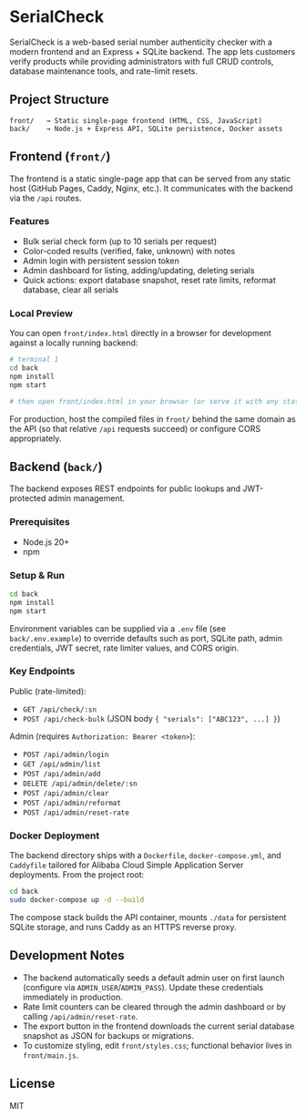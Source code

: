# SerialCheck

SerialCheck is a web-based serial number authenticity checker with a modern frontend and an Express + SQLite backend. The app lets customers verify products while providing administrators with full CRUD controls, database maintenance tools, and rate-limit resets.

## Project Structure

```
front/   → Static single-page frontend (HTML, CSS, JavaScript)
back/    → Node.js + Express API, SQLite persistence, Docker assets
```

## Frontend (`front/`)

The frontend is a static single-page app that can be served from any static host (GitHub Pages, Caddy, Nginx, etc.). It communicates with the backend via the `/api` routes.

### Features

- Bulk serial check form (up to 10 serials per request)
- Color-coded results (verified, fake, unknown) with notes
- Admin login with persistent session token
- Admin dashboard for listing, adding/updating, deleting serials
- Quick actions: export database snapshot, reset rate limits, reformat database, clear all serials

### Local Preview

You can open `front/index.html` directly in a browser for development against a locally running backend:

```bash
# terminal 1
cd back
npm install
npm start

# then open front/index.html in your browser (or serve it with any static server)
```

For production, host the compiled files in `front/` behind the same domain as the API (so that relative `/api` requests succeed) or configure CORS appropriately.

## Backend (`back/`)

The backend exposes REST endpoints for public lookups and JWT-protected admin management.

### Prerequisites

- Node.js 20+
- npm

### Setup & Run

```bash
cd back
npm install
npm start
```

Environment variables can be supplied via a `.env` file (see `back/.env.example`) to override defaults such as port, SQLite path, admin credentials, JWT secret, rate limiter values, and CORS origin.

### Key Endpoints

Public (rate-limited):
- `GET /api/check/:sn`
- `POST /api/check-bulk` (JSON body `{ "serials": ["ABC123", ...] }`)

Admin (requires `Authorization: Bearer <token>`):
- `POST /api/admin/login`
- `GET /api/admin/list`
- `POST /api/admin/add`
- `DELETE /api/admin/delete/:sn`
- `POST /api/admin/clear`
- `POST /api/admin/reformat`
- `POST /api/admin/reset-rate`

### Docker Deployment

The backend directory ships with a `Dockerfile`, `docker-compose.yml`, and `Caddyfile` tailored for Alibaba Cloud Simple Application Server deployments. From the project root:

```bash
cd back
sudo docker-compose up -d --build
```

The compose stack builds the API container, mounts `./data` for persistent SQLite storage, and runs Caddy as an HTTPS reverse proxy.

## Development Notes

- The backend automatically seeds a default admin user on first launch (configure via `ADMIN_USER`/`ADMIN_PASS`). Update these credentials immediately in production.
- Rate limit counters can be cleared through the admin dashboard or by calling `/api/admin/reset-rate`.
- The export button in the frontend downloads the current serial database snapshot as JSON for backups or migrations.
- To customize styling, edit `front/styles.css`; functional behavior lives in `front/main.js`.

## License

MIT
